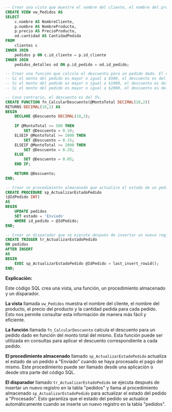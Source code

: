 ```sql
-- Crear una vista que muestre el nombre del cliente, el nombre del producto, el precio del producto y la cantidad pedida para cada pedido.
CREATE VIEW vw_Pedidos AS
SELECT 
    c.nombre AS NombreCliente,
    p.nombre AS NombreProducto,
    p.precio AS PrecioProducto,
    od.cantidad AS CantidadPedida
FROM 
    clientes c
INNER JOIN 
    pedidos p ON c.id_cliente = p.id_cliente
INNER JOIN 
    pedidos_detalles od ON p.id_pedido = od.id_pedido;

-- Crear una función que calcule el descuento para un pedido dado. El descuento se calcula en función del monto total del pedido y se aplica según las siguientes reglas:
-- Si el monto del pedido es mayor o igual a $500, el descuento es del 10%.
-- Si el monto del pedido es mayor o igual a $1000, el descuento es del 15%.
-- Si el monto del pedido es mayor o igual a $2000, el descuento es del 20%.

-- Caso contrario, el descuento es del 5%.
CREATE FUNCTION fn_CalcularDescuento(@MontoTotal DECIMAL(18,2))
RETURNS DECIMAL(18,2) AS
BEGIN
    DECLARE @Descuento DECIMAL(18,2);
    
    IF @MontoTotal >= 500 THEN
        SET @Descuento = 0.10;
    ELSEIF @MontoTotal >= 1000 THEN
        SET @Descuento = 0.15;
    ELSEIF @MontoTotal >= 2000 THEN
        SET @Descuento = 0.20;
    ELSE
        SET @Descuento = 0.05;
    END IF;
    
    RETURN @Descuento;
END;

-- Crear un procedimiento almacenado que actualice el estado de un pedido a "Envíado" cuando se haya procesado el pago del mismo.
CREATE PROCEDURE sp_ActualizarEstadoPedido
(@IdPedido INT)
AS
BEGIN
    UPDATE pedidos
    SET estado = 'Envíado'
    WHERE id_pedido = @IdPedido;
END;

-- Crear un disparador que se ejecute después de insertar un nuevo registro en la tabla "pedidos" y que llame al procedimiento almacenado "sp_ActualizarEstadoPedido" para actualizar el estado del pedido a "Procesado".
CREATE TRIGGER tr_ActualizarEstadoPedido
ON pedidos
AFTER INSERT
AS
BEGIN
    EXEC sp_ActualizarEstadoPedido @IdPedido = last_insert_rowid();
END;
```

**Explicación:**

Este código SQL crea una vista, una función, un procedimiento almacenado y un disparador.

**La vista** llamada `vw_Pedidos` muestra el nombre del cliente, el nombre del producto, el precio del producto y la cantidad pedida para cada pedido. Esto nos permite consultar esta información de manera más fácil y eficiente.

**La función** llamada `fn_CalcularDescuento` calcula el descuento para un pedido dado en función del monto total del mismo. Esta función puede ser utilizada en consultas para aplicar el descuento correspondiente a cada pedido.

**El procedimiento almacenado** llamado `sp_ActualizarEstadoPedido` actualiza el estado de un pedido a "Envíado" cuando se haya procesado el pago del mismo. Este procedimiento puede ser llamado desde una aplicación o desde otra parte del código SQL.

**El disparador** llamado `tr_ActualizarEstadoPedido` se ejecuta después de insertar un nuevo registro en la tabla "pedidos" y llama al procedimiento almacenado `sp_ActualizarEstadoPedido` para actualizar el estado del pedido a "Procesado". Esto garantiza que el estado del pedido se actualice automáticamente cuando se inserte un nuevo registro en la tabla "pedidos".